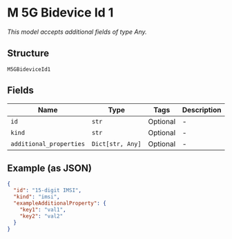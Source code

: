 
# M 5G Bidevice Id 1

*This model accepts additional fields of type Any.*

## Structure

`M5GBideviceId1`

## Fields

| Name | Type | Tags | Description |
|  --- | --- | --- | --- |
| `id` | `str` | Optional | - |
| `kind` | `str` | Optional | - |
| `additional_properties` | `Dict[str, Any]` | Optional | - |

## Example (as JSON)

```json
{
  "id": "15-digit IMSI",
  "kind": "imsi",
  "exampleAdditionalProperty": {
    "key1": "val1",
    "key2": "val2"
  }
}
```

